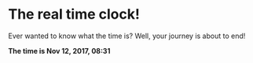 # The real time clock!

Ever wanted to know what the time is? Well, your journey is about to end!

**The time is Nov 12, 2017, 08:31**